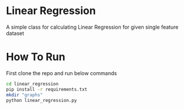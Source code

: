 # Linear Regression
A simple class for calculating Linear Regression for given single feature dataset


# How To Run
First clone the repo and run below commands
```bash
cd linear_regression
pip install -r requirements.txt
mkdir "graphs"
python linear_regression.py
```
